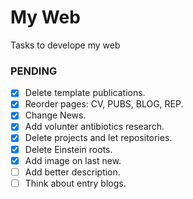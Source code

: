 # My Web

Tasks to develope my web

### PENDING

- [x] Delete template publications.
- [x] Reorder pages: CV, PUBS, BLOG, REP.
- [x] Change News.
- [x] Add volunter antibiotics research.
- [X] Delete projects and let repositories. 
- [X] Delete Einstein roots.
- [X] Add image on last new.
- [ ] Add better description.
- [ ] Think about entry blogs.